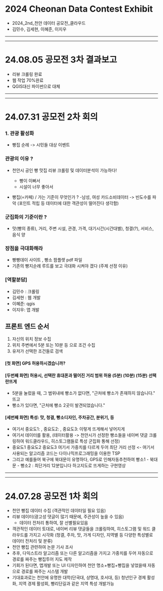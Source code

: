 # 2024 Cheonan Data Contest Exhibit
- 2024_2nd_천안 데이터 공모전_클라우드
- 김민수, 김세현, 이혜준, 이지우
---------------------------------
---------------------------------
# 24.08.05 공모전 3차 결과보고
- 리뷰 크롤링 완료
- 웹 작업 70%완료
- QGIS대신 파이썬으로 대체
---------------------------------
---------------------------------
# 24.07.31 공모전 2차 회의

### 1. 관광 활성화

- 빵집 순례 -> 시민들 대상 이벤트 

### 관광의 이유 ? 
- 천안시 공인 빵 맛집 리뷰 크롤링 및 데이터분석이 가능하다!
  - 빵이 이뻐서
  - 시설이 너무 좋아서

- 빵집(=카페) / 가는 기준이 무엇인가 ?
  -남성, 여성 카드소비데이터 -> 빈도수를 파악 (포인트 적립 등 데이터에 대한 객관성이 떨어진다 생각함)

### 군집화의 기준이란 ? 
  - 맛(빵의 종류), 거리, 주변 시설, 관경, 가격, 대기시간(시간대별), 청결(?), 서비스, 음식 양

### 장점을 극대화해라
  - 빵빵데이 사이트 , 빵소 팜플렛 pdf 파일
  - 기존의 빵지순례 루트를 보고 극대화 시켜야 겠다 (주제 선정 이유)

### [역할분담]
  - 김민수 : 크롤링
  - 김세현 : 웹 개발
  - 이혜준: qgis
  - 이지우: 앱 개발 

## 프론트 엔드 순서
1. 자신의 위치 정보 수집
2. 위치 주변에서 5분 또는 10분 등 으로 조건 수집
3. 유저가 선택한 조건들로 검색
   
#### [첫 화면] GPS 허용하시겠습니까?
#### [두번째 화면] 허용시, 선택란 휴대폰과 떨어진 거리 범위 허용 (5분) (10분) (15분) 선택란뜨게
- 5분을 눌렀을 때, 그 범위내에 빵소가 없다면, "근처에 빵소가 존재하지 않습니다." 뜨고
- 빵소가 있다면, "근처에 빵소 2곳이 발견되었습니다."
#### [세번째 화면] 특성: 맛, 청결, 빵소디자인, 주차공간, 분위기, 등
- 여기서 중요도1: , 중요도2: , 중요도3: 이렇게 뜨게해서 넣어지게
- 여기서 데이터를 활용, (데이터활용 -> 천안시가 선정한 빵소들을 네이버 댓글 크롤링하여 워드클라우드, 히스토그램들로 특성 군집화 통해 선정)
- 중요도1 중요도2 중요도3 여기서 가중치를 다르게 두어 최단 거리 선정 <- 여기서 사용되는 알고리즘 코드는 다이나믹프로그래밍을 이용한 TSP
- 그리고 예를들어 북구에 북대문이 유명하다, GPS로 인해자동추천하여 빵소1 - 북대문 - 빵소2  : 최단거리 12분입니다 하고지도로 뜨게하는 구현영상
---------------------------------
---------------------------------
# 24.07.28 공모전 1차 회의
- 천안 빵집 데이터 수집 (객관적인 데이터일 필요 있음) 
- 리뷰 데이터(광고성 댓글이 많기 때문에, 주관성이 높을 수 있음)
   - 데이터 전처리 통하여, 잘 선별필요있음
- 객관적인 데이터 토대로, 네이버 리뷰 댓글들을 크롤링하여, 히스토그램 및 워드 클라우드를 가지고 시각화 (청결, 주차, 맛, 가게 디자인, 지역별 등 다양한 특성별로 데이터 전처리 및 분류)
- 천안 빵집 관련하여 논문 기사 조사
- 추후, 다익스트라 알고리즘 또는 다른 알고리즘을 가지고 가중치를 두어 자동으로 경로를 짜주는 빵집투어 지도 제작
- 기회가 된다면, 앱개발 또는 UI 디자인하여 천안 명소+빵집+빵집을 넣었을때 자동으로 경로를 짜주는 시스템 개발
- 기대효과로는 천안에 유명한 대학(단국대, 상명대, 호서대, 등) 청년인구 경제 활성화, 지역 경제 활성회, 빵리단길과 같은 지역 특성 개발가능 

